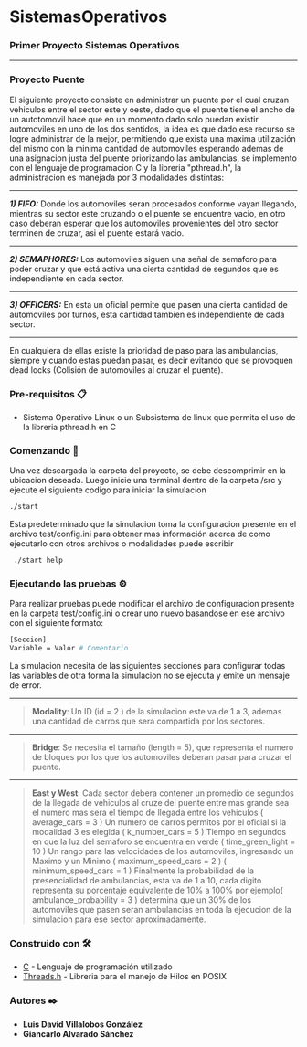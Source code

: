 # SistemasOperativos
### Primer Proyecto Sistemas Operativos
* * *
### Proyecto Puente
El siguiente proyecto consiste en administrar un puente por el cual cruzan vehiculos entre el sector este y oeste, dado que el puente tiene el ancho de un autotomovil hace que en un momento dado solo puedan existir automoviles en uno de los dos sentidos, la idea es que dado ese recurso se logre administrar de la mejor, permitiendo que exista una maxima utilización del mismo con la minima cantidad de automoviles esperando ademas de una asignacion justa del puente priorizando las ambulancias, se implemento con el lenguaje de programacion C y la libreria "pthread.h", la administracion es manejada por 3 modalidades distintas:
* * *
___1) FIFO:___ Donde los automoviles seran procesados conforme vayan llegando, mientras su sector este cruzando o el puente se encuentre vacio, en otro caso deberan esperar que los automoviles provenientes del otro sector terminen de cruzar, asi el puente estará vacio.
* * *
___2) SEMAPHORES:___ Los automoviles siguen una señal de semaforo para poder cruzar y que está activa una cierta cantidad de segundos que es independiente en cada sector.
* * *
___3) OFFICERS:___ En esta un oficial permite que pasen una cierta cantidad de automoviles por turnos, esta cantidad tambien es independiente de cada sector.
* * *
En cualquiera de ellas existe la prioridad de paso para las ambulancias, siempre y cuando estas puedan pasar, es decir evitando que se provoquen dead locks (Colisión de automoviles al cruzar el puente).
### Pre-requisitos 📋
* Sistema Operativo Linux o un Subsistema de linux que permita el uso de la libreria pthread.h en C
### Comenzando 🚀
Una vez descargada la carpeta del proyecto, se debe descomprimir en la ubicacion deseada.
Luego inicie una terminal dentro de la carpeta /src y ejecute el siguiente codigo para iniciar la simulacion
~~~bash
./start
~~~
Esta predeterminado que la simulacion toma la configuracion presente en el archivo test/config.ini para obtener mas información acerca de como ejecutarlo con otros archivos o modalidades puede escribir
~~~bash
 ./start help
~~~
### Ejecutando las pruebas ⚙️
Para realizar pruebas puede modificar el archivo de configuracion presente en la carpeta test/config.ini o crear uno nuevo basandose en ese archivo con el siguiente formato:
~~~bash
[Seccion]
Variable = Valor # Comentario
~~~
La simulacion necesita de las siguientes secciones para configurar todas las variables de otra forma la simulacion no se ejecuta y emite un mensaje de error.
* * *
> __Modality__:
  Un ID (id = 2 ) de la simulacion este va de 1 a 3, ademas una cantidad de carros que sera compartida por los sectores.
* * *
> __Bridge__:
     Se necesita el tamaño (length = 5), que representa el numero de bloques por los que los automoviles deberan pasar para cruzar el puente.
* * *
> __East y West__:
    Cada sector debera contener un promedio de segundos de la llegada de vehiculos al cruze del puente entre mas grande sea el numero
				mas sera el tiempo de llegada entre los vehiculos ( average_cars = 3 ) Un numero de carros permitos por el oficial si la modalidad 3
				es elegida ( k_number_cars = 5 ) 
    Tiempo en segundos en que la luz del semaforo se encuentra en verde ( time_green_light = 10 ) 
    Un rango para las velocidades de los automoviles, ingresando un Maximo y un Minimo
    ( maximum_speed_cars = 2 )
    ( minimum_speed_cars = 1 )
    Finalmente la probabilidad de la presencialidad de ambulancias, esta va de 1 a 10, cada digito representa su porcentaje equivalente
				de 10% a 100% por ejemplo( ambulance_probability = 3 ) determina que un 30% de los automoviles que pasen seran ambulancias
				en toda la ejecucion de la simulacion para ese sector aproximadamente.

### Construido con 🛠️
* [C]() - Lenguaje de programación utilizado
* [Threads.h]() - Libreria para el manejo de Hilos en POSIX

### Autores ✒️
* **Luis David Villalobos González**
* **Giancarlo Alvarado Sánchez**


